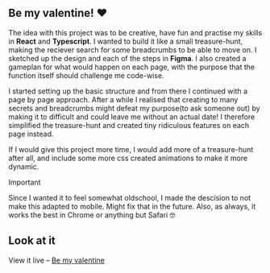 ## Be my valentine! ❤️
The idea with this project was to be creative, have fun and practise my skills in **React** and **Typescript**. 
I wanted to build it like a small treasure-hunt, making the reciever search for some breadcrumbs to be able to move on. 
I sketched up the design and each of the steps in **Figma**. I also created a gameplan for what would happen on each page, with the purpose that the function itself should challenge me code-wise.

I started setting up the basic structure and from there I continued with a page by page approach.
After a while I realised that creating to many secrets and breadcrumbs might defeat my purpose(to ask someone out) by making it to difficult and could leave me without an actual date!
I therefore simplified the treasure-hunt and created tiny ridiculous features on each page instead. 

If I would give this project more time, I would add more of a treasure-hunt after all, and include some more css created animations to make it more dynamic. 
> [!Important]
> Since I wanted it to feel somewhat oldschool, I made the descision to not make this adapted to mobile. Might fix that in the future. 
Also, as always, it works the best in Chrome or anything but Safari 🤓


## Look at it 

View it live – [Be my valentine](https://bemydate.netlify.app)
